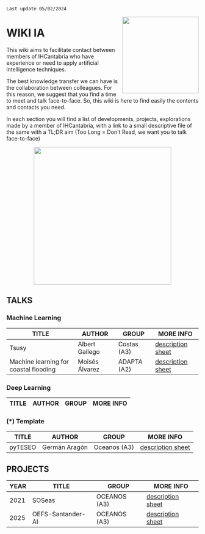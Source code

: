 ```{important}
Last update 05/02/2024
```
<img align="right" src="https://ihcantabria.com/wp-content/uploads/2018/06/Logo-IHCantabria-Universidad-Cantabria_black-copia.jpg" width="200
"/>
# WIKI IA 

This wiki aims to facilitate contact between members of IHCantabria who have experience or need to apply artificial intelligence techniques.  

The best knowledge transfer we can have is the collaboration between colleagues. For this reason, we suggest that you find a time to meet and talk face-to-face. So, this wiki is here to find easily the contents and contacts you need.

In each section you will find a list of developments, projects, explorations made by a member of IHCantabria, with a link to a small descriptive file of the same with a TL;DR aim (Too Long = Don't Read, we want you to talk face-to-face)

<p align="center" >  
<img src="https://media.giphy.com/media/v1.Y2lkPTc5MGI3NjExNGR3emhvNzk0bngxOGJyZG1vM3ZoaGZjbXVkb2QzYTBkbW04eDBqZiZlcD12MV9pbnRlcm5hbF9naWZfYnlfaWQmY3Q9Zw/TvwzctVdT8pItRFIjV/giphy-downsized-large.gif" width="360">
</p>

## TALKS

### Machine Learning
TITLE | AUTHOR | GROUP |  MORE INFO
------|--------|-------|-----------
Tsusy | Albert Gallego | Costas (A3) |  [description sheet](sheets/tsusy.md)
Machine learning for coastal flooding | Moisés Álvarez | ADAPTA (A2) | [description sheet](sheets/flooding.md)

### Deep Learning
TITLE | AUTHOR | GROUP |  MORE INFO
------|--------|-------|-----------


### (*) Template
TITLE | AUTHOR | GROUP |  MORE INFO
------|--------|-------|-----------
pyTESEO | Germán Aragón | Oceanos (A3) |  [description sheet](sheets/pyteseo.md)



## PROJECTS

YEAR | TITLE  | GROUP        |  MORE INFO
-----|--------|--------------|---------------------------------------
2021 | SOSeas | OCEANOS (A3) | [description sheet](sheets/SOSeas.md)
2025 | OEFS-Santander-AI | OCEANOS (A3) | [description sheet](sheets/OEFS-Santander-AI.md)

